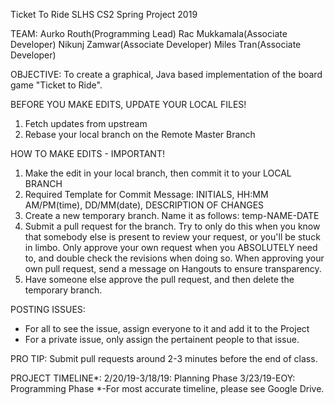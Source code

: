 Ticket To Ride
SLHS CS2 Spring Project 2019

TEAM:
Aurko Routh(Programming Lead)
Rac Mukkamala(Associate Developer)
Nikunj Zamwar(Associate Developer)
Miles Tran(Associate Developer)

OBJECTIVE:
To create a graphical, Java based implementation of the board game "Ticket to Ride".

BEFORE YOU MAKE EDITS, UPDATE YOUR LOCAL FILES!
1. Fetch updates from upstream
2. Rebase your local branch on the Remote Master Branch

HOW TO MAKE EDITS - IMPORTANT!
1. Make the edit in your local branch, then commit it to your LOCAL BRANCH
2. Required Template for Commit Message: INITIALS, HH:MM AM/PM(time), DD/MM(date), DESCRIPTION OF CHANGES
3. Create a new temporary branch. Name it as follows: temp-NAME-DATE
4. Submit a pull request for the branch. Try to only do this when you know that somebody else is present to review your request, or you'll be stuck in limbo. Only approve your own request when you ABSOLUTELY need to, and double check the revisions when doing so. When approving your own pull request, send a message on Hangouts to ensure transparency.
5. Have someone else approve the pull request, and then delete the temporary branch.

POSTING ISSUES:
- For all to see the issue, assign everyone to it and add it to the Project
- For a private issue, only assign the pertainent people to that issue.

PRO TIP: Submit pull requests around 2-3 minutes before the end of class. 

PROJECT TIMELINE*:
2/20/19-3/18/19: Planning Phase
3/23/19-EOY: Programming Phase
*-For most accurate timeline, please see Google Drive.

